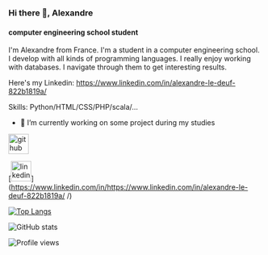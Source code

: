 ### Hi there 👋, Alexandre
#### computer engineering school student
I'm Alexandre from France. I'm a student in a computer engineering school. I develop with all kinds of programming languages.
I really enjoy working with databases. I navigate through them to get interesting results.

Here's my Linkedin: https://www.linkedin.com/in/alexandre-le-deuf-822b1819a/ 

Skills: Python/HTML/CSS/PHP/scala/...

- 🔭 I’m currently working on some project during my studies 


[<img src='https://cdn.jsdelivr.net/npm/simple-icons@3.0.1/icons/github.svg' alt='github' height='40'>](https://github.com/Alexandreledeuf)  

[<img src='https://cdn.jsdelivr.net/npm/simple-icons@3.0.1/icons/linkedin.svg' alt='linkedin' height='40'>](https://www.linkedin.com/in/https://www.linkedin.com/in/alexandre-le-deuf-822b1819a/ /)  

[![Top Langs](https://github-readme-stats.vercel.app/api/top-langs/?username=Alexandreledeuf)](https://github.com/anuraghazra/github-readme-stats)

![GitHub stats](https://github-readme-stats.vercel.app/api?username=Alexandreledeuf&show_icons=true)  

![Profile views](https://gpvc.arturio.dev/Alexandreledeuf)  
